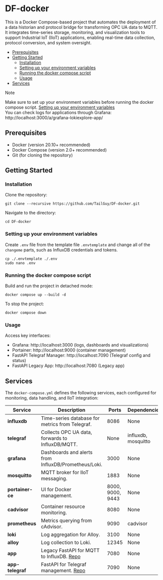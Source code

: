 # DF-docker
This is a Docker Compose-based project that automates the deployment of a data historian and protocol bridge for transforming OPC UA data to MQTT. It integrates time-series storage, monitoring, and visualization tools to support Industrial IoT (IIoT) applications, enabling real-time data collection, protocol conversion, and system oversight.

- [Prerequisites](#Prerequisites)
- [Getting Started](#getting-started)
  - [Installation](#installation)
  - [Setting up your environment variables](#setting-up-your-environment-variables)
  - [Running the docker compose script](#running-the-docker-compose-script)
  - [Usage](#usage)
- [Services](#services)

> [!NOTE]
> Make sure to set up your environment variables before running the docker compose script. [Setting up your environment variables](#setting-up-your-environment-variables)  
> You can check logs for applications through Grafana: http://localhost:3000/a/grafana-lokiexplore-app/

## Prerequisites
- Docker (version 20.10+ recommended)
- Docker Compose (version 2.0+ recommended)
- Git (for cloning the repository)

## Getting Started

### Installation
Clone the repository:
```
git clone --recursive https://github.com/TailGuy/DF-docker.git
```

Navigate to the directory:
```
cd DF-docker
```

### Setting up your environment variables
Create `.env` file from the template file `.envtemplate` and change all of the `changeme`  parts, such as InfluxDB credentials and tokens.
```
cp ./.envtemplate ./.env
sudo nano .env
```

### Running the docker compose script
Build and run the project in detached mode:
```
docker compose up --build -d
```

To stop the project:
```
docker compose down
```

### Usage
Access key interfaces:
- Grafana: http://localhost:3000 (logs, dashboards and visualizations)
- Portainer: http://localhost:9000 (container management)
- FastAPI Telegraf Manager: http://localhost:7090 (Telegraf config and status)
- FastAPI Legacy App: http://localhost:7080 (Legacy app)


## Services
The `docker-compose.yml` defines the following services, each configured for monitoring, data handling, and IIoT integration:

| Service       | Description                                                                 | Ports       | Dependencies          | Volumes/Persistence          |
|---------------|-----------------------------------------------------------------------------|-------------|-----------------------|------------------------------|
| **influxdb** | Time-series database for metrics from Telegraf.                             | 8086       | None                  | influxdb-storage            |
| **telegraf** | Collects OPC UA data, forwards to InfluxDB/MQTT.                            | None       | influxdb, mosquitto   | telegraf-configs            |
| **grafana**  | Dashboards and alerts from InfluxDB/Prometheus/Loki.                        | 3000       | None                  | grafana-data, grafana-log   |
| **mosquitto**| MQTT broker for IIoT messaging.                                             | 1883       | None                  | mosquitto-data, mosquitto-log |
| **portainer-ce** | UI for Docker management.                                               | 8000, 9000, 9443 | None              | portainer-ce/data           |
| **cadvisor** | Container resource monitoring.                                              | 8080       | None                  | Host mounts (/sys, etc.)    |
| **prometheus**| Metrics querying from cAdvisor.                                           | 9090       | cadvisor              | prom-data                   |
| **loki**     | Log aggregation for Alloy.                                                  | 3100       | None                  | loki_data                   |
| **alloy**    | Log collection to Loki.                                                     | 12345      | None                  | fastapi-logs                |
| **app**      | Legacy FastAPI for MQTT to InfluxDB. [Repo](https://github.com/TailGuy/fastapi-app) | 7080 | None                  | fastapi-logs                |
| **app-telegraf** | FastAPI for Telegraf management. [Repo](https://github.com/TailGuy/telegraf-app) | 7090 | None                  | telegraf-configs            |
